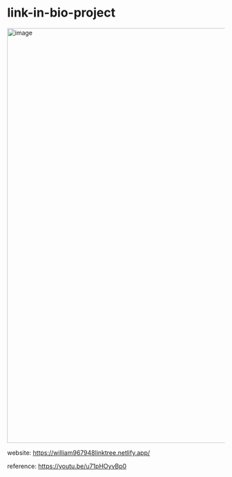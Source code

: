 # link-in-bio-project

<img width="960" alt="image" src="https://user-images.githubusercontent.com/74392754/180487700-afdda028-ec70-4699-818e-a6df39bcbc0d.png">

website:
https://william967948linktree.netlify.app/

reference:
https://youtu.be/u71pHOyvBp0
